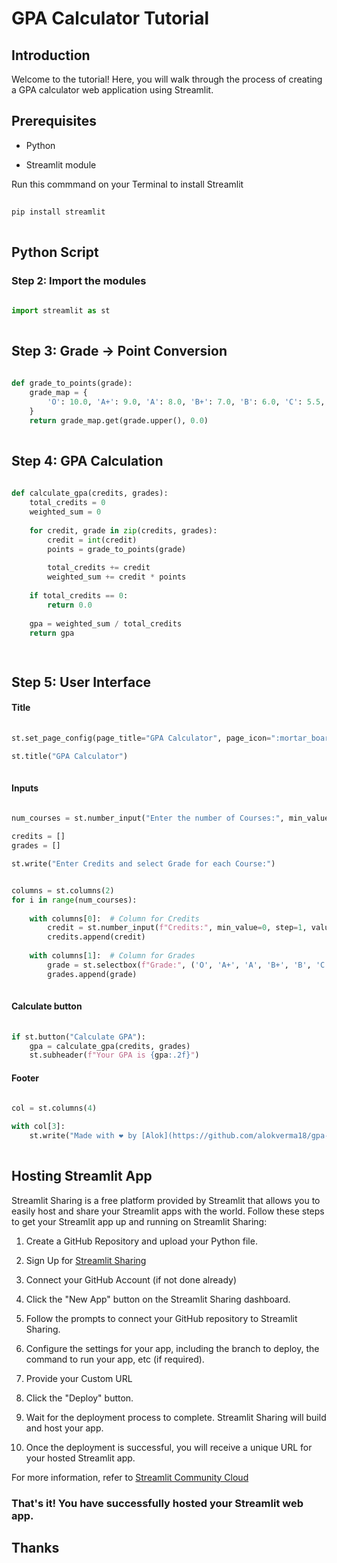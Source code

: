 # GPA Calculator Tutorial

## Introduction

Welcome to the tutorial! Here, you will walk through the process of creating a GPA calculator web application using Streamlit.

## Prerequisites

- Python

- Streamlit module

Run this commmand on your Terminal to install Streamlit

```bash
  
pip install streamlit
  
```


## Python Script


### Step 2: Import the modules
```python
 
import streamlit as st
 
```

## Step 3: Grade -> Point Conversion
```python
 
def grade_to_points(grade):
    grade_map = {
        'O': 10.0, 'A+': 9.0, 'A': 8.0, 'B+': 7.0, 'B': 6.0, 'C': 5.5, 'F':0.0
    }
    return grade_map.get(grade.upper(), 0.0)
 
```
## Step 4: GPA Calculation
```python
 
def calculate_gpa(credits, grades):
    total_credits = 0
    weighted_sum = 0
    
    for credit, grade in zip(credits, grades):
        credit = int(credit)
        points = grade_to_points(grade)
        
        total_credits += credit
        weighted_sum += credit * points
    
    if total_credits == 0:
        return 0.0
    
    gpa = weighted_sum / total_credits
    return gpa

 
```

## Step 5: User Interface

#### Title
```python
 
st.set_page_config(page_title="GPA Calculator", page_icon=":mortar_board:")

st.title("GPA Calculator")
 
```

#### Inputs

```python
 
num_courses = st.number_input("Enter the number of Courses:", min_value=1, step=1, value=1)

credits = []
grades = []

st.write("Enter Credits and select Grade for each Course:")


columns = st.columns(2)
for i in range(num_courses):
    
    with columns[0]:  # Column for Credits
        credit = st.number_input(f"Credits:", min_value=0, step=1, value=0, key=f"credit_{i}")
        credits.append(credit)
    
    with columns[1]:  # Column for Grades
        grade = st.selectbox(f"Grade:", ('O', 'A+', 'A', 'B+', 'B', 'C', 'F'), index=0, key=f"grade_{i}")
        grades.append(grade)
 
```

#### Calculate button
```python
 
if st.button("Calculate GPA"):
    gpa = calculate_gpa(credits, grades)    
    st.subheader(f"Your GPA is {gpa:.2f}")

```

#### Footer

```python
 
col = st.columns(4)

with col[3]:
    st.write("Made with ❤ by [Alok](https://github.com/alokverma18/gpa-calculator)")
 
```

## Hosting Streamlit App

Streamlit Sharing is a free platform provided by Streamlit that allows you to easily host and share your Streamlit apps with the world. Follow these steps to get your Streamlit app up and running on Streamlit Sharing:
 
1. Create a GitHub Repository and upload your Python file.

2. Sign Up for [Streamlit Sharing](https://share.streamlit.io/)

3. Connect your GitHub Account (if not done already)

4. Click the "New App" button on the Streamlit Sharing dashboard.

5. Follow the prompts to connect your GitHub repository to Streamlit Sharing.

6. Configure the settings for your app, including the branch to deploy, the command to run your app, etc (if required).
   
7. Provide your Custom URL

8. Click the "Deploy" button.

9. Wait for the deployment process to complete. Streamlit Sharing will build and host your app.

10. Once the deployment is successful, you will receive a unique URL for your hosted Streamlit app.

For more information, refer to [Streamlit Community Cloud](https://docs.streamlit.io/streamlit-community-cloud)

### That's it! You have successfully hosted your Streamlit web app.
## 
## Thanks

